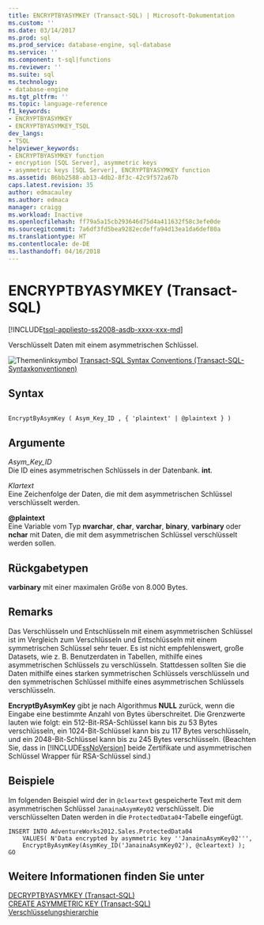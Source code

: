 ```yaml
---
title: ENCRYPTBYASYMKEY (Transact-SQL) | Microsoft-Dokumentation
ms.custom: ''
ms.date: 03/14/2017
ms.prod: sql
ms.prod_service: database-engine, sql-database
ms.service: ''
ms.component: t-sql|functions
ms.reviewer: ''
ms.suite: sql
ms.technology:
- database-engine
ms.tgt_pltfrm: ''
ms.topic: language-reference
f1_keywords:
- ENCRYPTBYASYMKEY
- ENCRYPTBYASYMKEY_TSQL
dev_langs:
- TSQL
helpviewer_keywords:
- ENCRYPTBYASYMKEY function
- encryption [SQL Server], asymmetric keys
- asymmetric keys [SQL Server], ENCRYPTBYASYMKEY function
ms.assetid: 86bb2588-ab13-4db2-8f3c-42c9f572a67b
caps.latest.revision: 35
author: edmacauley
ms.author: edmaca
manager: craigg
ms.workload: Inactive
ms.openlocfilehash: ff79a5a15cb293646d75d4a411632f58c3efe0de
ms.sourcegitcommit: 7a6df3fd5bea9282ecdeffa94d13ea1da6def80a
ms.translationtype: HT
ms.contentlocale: de-DE
ms.lasthandoff: 04/16/2018
---
```

# <a name="encryptbyasymkey-transact-sql"></a>ENCRYPTBYASYMKEY (Transact-SQL)
[!INCLUDE[tsql-appliesto-ss2008-asdb-xxxx-xxx-md](../../includes/tsql-appliesto-ss2008-asdb-xxxx-xxx-md.md)]

  Verschlüsselt Daten mit einem asymmetrischen Schlüssel.  
  
 ![Themenlinksymbol](../../database-engine/configure-windows/media/topic-link.gif "Topic link icon") [Transact-SQL Syntax Conventions (Transact-SQL-Syntaxkonventionen)](../../t-sql/language-elements/transact-sql-syntax-conventions-transact-sql.md)  
  
## <a name="syntax"></a>Syntax  
  
```  
  
EncryptByAsymKey ( Asym_Key_ID , { 'plaintext' | @plaintext } )  
```  
  
## <a name="arguments"></a>Argumente  
 *Asym_Key_ID*  
 Die ID eines asymmetrischen Schlüssels in der Datenbank. **int**.  
  
 *Klartext*  
 Eine Zeichenfolge der Daten, die mit dem asymmetrischen Schlüssel verschlüsselt werden.  
  
 **@plaintext**  
 Eine Variable vom Typ **nvarchar**, **char**, **varchar**, **binary**, **varbinary** oder **nchar** mit Daten, die mit dem asymmetrischen Schlüssel verschlüsselt werden sollen.  
  
## <a name="return-types"></a>Rückgabetypen  
 **varbinary** mit einer maximalen Größe von 8.000 Bytes.  
  
## <a name="remarks"></a>Remarks  
 Das Verschlüsseln und Entschlüsseln mit einem asymmetrischen Schlüssel ist im Vergleich zum Verschlüsseln und Entschlüsseln mit einem symmetrischen Schlüssel sehr teuer. Es ist nicht empfehlenswert, große Datasets, wie z. B. Benutzerdaten in Tabellen, mithilfe eines asymmetrischen Schlüssels zu verschlüsseln. Stattdessen sollten Sie die Daten mithilfe eines starken symmetrischen Schlüssels verschlüsseln und den symmetrischen Schlüssel mithilfe eines asymmetrischen Schlüssels verschlüsseln.  
  
 **EncryptByAsymKey** gibt je nach Algorithmus **NULL** zurück, wenn die Eingabe eine bestimmte Anzahl von Bytes überschreitet. Die Grenzwerte lauten wie folgt: ein 512-Bit-RSA-Schlüssel kann bis zu 53 Bytes verschlüsseln, ein 1024-Bit-Schlüssel kann bis zu 117 Bytes verschlüsseln, und ein 2048-Bit-Schlüssel kann bis zu 245 Bytes verschlüsseln. (Beachten Sie, dass in [!INCLUDE[ssNoVersion](../../includes/ssnoversion-md.md)] beide Zertifikate und asymmetrischen Schlüssel Wrapper für RSA-Schlüssel sind.)  
  
## <a name="examples"></a>Beispiele  
 Im folgenden Beispiel wird der in `@cleartext` gespeicherte Text mit dem asymmetrischen Schlüssel `JanainaAsymKey02` verschlüsselt. Die verschlüsselten Daten werden in die `ProtectedData04`-Tabelle eingefügt.  
  
```  
INSERT INTO AdventureWorks2012.Sales.ProtectedData04   
    VALUES( N'Data encrypted by asymmetric key ''JanainaAsymKey02''',  
    EncryptByAsymKey(AsymKey_ID('JanainaAsymKey02'), @cleartext) );  
GO  
```  
  
## <a name="see-also"></a>Weitere Informationen finden Sie unter  
 [DECRYPTBYASYMKEY &#40;Transact-SQL&#41;](../../t-sql/functions/decryptbyasymkey-transact-sql.md)   
 [CREATE ASYMMETRIC KEY &#40;Transact-SQL&#41;](../../t-sql/statements/create-asymmetric-key-transact-sql.md)   
 [Verschlüsselungshierarchie](../../relational-databases/security/encryption/encryption-hierarchy.md)  
  
  
